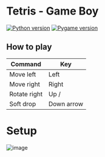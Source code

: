 Tetris - Game Boy
============
[![Python version](https://img.shields.io/badge/python-3.10.2-blue.svg)](https://www.python.org)
[![Pygame version](https://img.shields.io/badge/pygame-2.1.2-red.svg)](http://pygame.org)

## How to play
| Command      | Key           |
|--------------|---------------|
| Move left    | Left          |
| Move right   | Right         |
| Rotate right | Up /          |
| Soft drop    | Down arrow    |

# Setup

![image](https://user-images.githubusercontent.com/95238615/204167337-d2852ff1-2e2c-4e54-8891-748cf7af2d9f.png)
